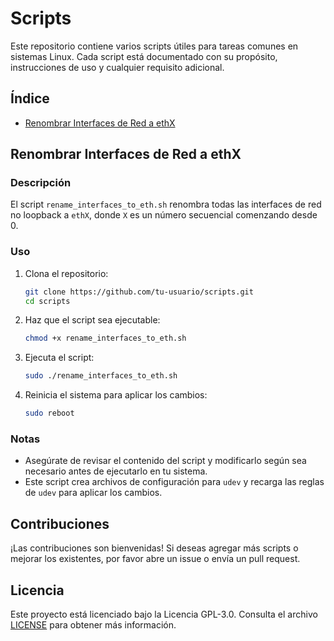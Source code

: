 # Scripts

Este repositorio contiene varios scripts útiles para tareas comunes en sistemas Linux. Cada script está documentado con su propósito, instrucciones de uso y cualquier requisito adicional.

## Índice

- [Renombrar Interfaces de Red a ethX](#renombrar-interfaces-de-red-a-ethx)

## Renombrar Interfaces de Red a ethX

### Descripción

El script `rename_interfaces_to_eth.sh` renombra todas las interfaces de red no loopback a `ethX`, donde `X` es un número secuencial comenzando desde 0.

### Uso

1. Clona el repositorio:
    ```sh
    git clone https://github.com/tu-usuario/scripts.git
    cd scripts
    ```

2. Haz que el script sea ejecutable:
    ```sh
    chmod +x rename_interfaces_to_eth.sh
    ```

3. Ejecuta el script:
    ```sh
    sudo ./rename_interfaces_to_eth.sh
    ```

4. Reinicia el sistema para aplicar los cambios:
    ```sh
    sudo reboot
    ```

### Notas

- Asegúrate de revisar el contenido del script y modificarlo según sea necesario antes de ejecutarlo en tu sistema.
- Este script crea archivos de configuración para `udev` y recarga las reglas de `udev` para aplicar los cambios.

## Contribuciones

¡Las contribuciones son bienvenidas! Si deseas agregar más scripts o mejorar los existentes, por favor abre un issue o envía un pull request.

## Licencia

Este proyecto está licenciado bajo la Licencia GPL-3.0. Consulta el archivo [LICENSE](LICENSE) para obtener más información.

